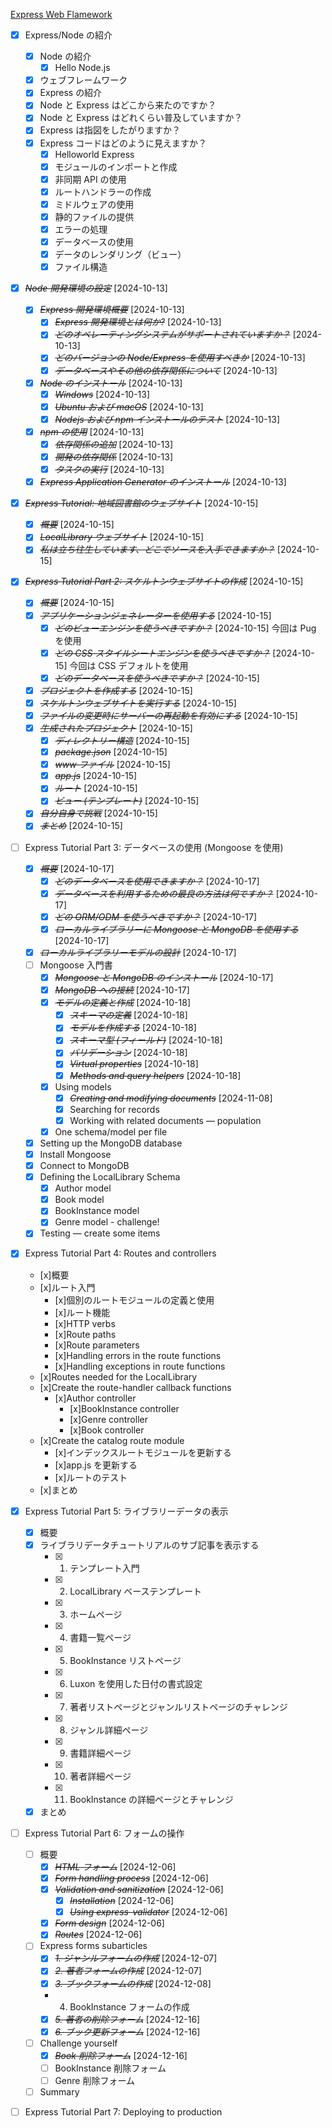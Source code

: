[Express Web Flamework](https://developer.mozilla.org/ja/docs/Learn/Server-side/Express_Nodejs)

- [x] Express/Node の紹介
  - [x] Node の紹介
    - [x] Hello Node.js
  - [x] ウェブフレームワーク
  - [x] Express の紹介
  - [x] Node と Express はどこから来たのですか？
  - [x] Node と Express はどれくらい普及していますか？
  - [x] Express は指図をしたがりますか？
  - [x] Express コードはどのように見えますか？
    - [x] Helloworld Express
    - [x] モジュールのインポートと作成
    - [x] 非同期 API の使用
    - [x] ルートハンドラーの作成
    - [x] ミドルウェアの使用
    - [x] 静的ファイルの提供
    - [x] エラーの処理
    - [x] データベースの使用
    - [x] データのレンダリング（ビュー）
    - [x] ファイル構造
- [x] ~~_Node 開発環境の設定_~~ [2024-10-13]
  - [x] ~~_Express 開発環境概要_~~ [2024-10-13]
    - [x] ~~_Express 開発環境とは何か?_~~ [2024-10-13]
    - [x] ~~_どのオペレーティングシステムがサポートされていますか？_~~ [2024-10-13]
    - [x] ~~_どのバージョンの Node/Express を使用すべきか_~~ [2024-10-13]
    - [x] ~~_データベースやその他の依存関係について_~~ [2024-10-13]
  - [x] ~~_Node のインストール_~~ [2024-10-13]
    - [x] ~~_Windows_~~ [2024-10-13]
    - [x] ~~_Ubuntu および macOS_~~ [2024-10-13]
    - [x] ~~_Nodejs および npm インストールのテスト_~~ [2024-10-13]
  - [x] ~~_npm の使用_~~ [2024-10-13]
    - [x] ~~_依存関係の追加_~~ [2024-10-13]
    - [x] ~~_開発の依存関係_~~ [2024-10-13]
    - [x] ~~_タスクの実行_~~ [2024-10-13]
  - [x] ~~_Express Application Generator のインストール_~~ [2024-10-13]
- [x] ~~_Express Tutorial: 地域図書館のウェブサイト_~~ [2024-10-15]
  - [x] ~~_概要_~~ [2024-10-15]
  - [x] ~~_LocalLibrary ウェブサイト_~~ [2024-10-15]
  - [x] ~~_私は立ち往生しています、どこでソースを入手できますか？_~~ [2024-10-15]
- [x] ~~_Express Tutorial Part 2: スケルトンウェブサイトの作成_~~ [2024-10-15]
  - [x] ~~_概要_~~ [2024-10-15]
  - [x] ~~_アプリケーションジェネレーターを使用する_~~ [2024-10-15]
    - [x] ~~_どのビューエンジンを使うべきですか？_~~ [2024-10-15]
          今回は Pug を使用
    - [x] ~~_どの CSS スタイルシートエンジンを使うべきですか？_~~ [2024-10-15]
          今回は CSS デフォルトを使用
    - [x] ~~_どのデータベースを使うべきですか？_~~ [2024-10-15]
  - [x] ~~_プロジェクトを作成する_~~ [2024-10-15]
  - [x] ~~_スケルトンウェブサイトを実行する_~~ [2024-10-15]
  - [x] ~~_ファイルの変更時にサーバーの再起動を有効にする_~~ [2024-10-15]
  - [x] ~~_生成されたプロジェクト_~~ [2024-10-15]
    - [x] ~~_ディレクトリー構造_~~ [2024-10-15]
    - [x] ~~_package.json_~~ [2024-10-15]
    - [x] ~~_www ファイル_~~ [2024-10-15]
    - [x] ~~_app.js_~~ [2024-10-15]
    - [x] ~~_ルート_~~ [2024-10-15]
    - [x] ~~_ビュー (テンプレート)_~~ [2024-10-15]
  - [x] ~~_自分自身で挑戦_~~ [2024-10-15]
  - [x] ~~_まとめ_~~ [2024-10-15]
- [ ] Express Tutorial Part 3: データベースの使用 (Mongoose を使用)
  - [x] ~~_概要_~~ [2024-10-17]
    - [x] ~~_どのデータベースを使用できますか？_~~ [2024-10-17]
    - [x] ~~_データベースを利用するための最良の方法は何ですか？_~~ [2024-10-17]
    - [x] ~~_どの ORM/ODM を使うべきですか？_~~ [2024-10-17]
    - [x] ~~_ローカルライブラリーに Mongoose と MongoDB を使用する_~~ [2024-10-17]
  - [x] ~~_ローカルライブラリーモデルの設計_~~ [2024-10-17]
  - [ ] Mongoose 入門書
    - [x] ~~_Mongoose と MongoDB のインストール_~~ [2024-10-17]
    - [x] ~~_MongoDB への接続_~~ [2024-10-17]
    - [x] ~~_モデルの定義と作成_~~ [2024-10-18]
      - [x] ~~_スキーマの定義_~~ [2024-10-18]
      - [x] ~~_モデルを作成する_~~ [2024-10-18]
      - [x] ~~_スキーマ型 (フィールド)_~~ [2024-10-18]
      - [x] ~~_バリデーション_~~ [2024-10-18]
      - [x] ~~_Virtual properties_~~ [2024-10-18]
      - [x] ~~_Methods and query helpers_~~ [2024-10-18]
    - [x] Using models
      - [x] ~~_Creating and modifying documents_~~ [2024-11-08]
      - [x] Searching for records
      - [x] Working with related documents — population
    - [x] One schema/model per file
  - [x] Setting up the MongoDB database
  - [x] Install Mongoose
  - [x] Connect to MongoDB
  - [x] Defining the LocalLibrary Schema
    - [x] Author model
    - [x] Book model
    - [x] BookInstance model
    - [x] Genre model - challenge!
  - [x] Testing — create some items
- [x] Express Tutorial Part 4: Routes and controllers

  - [x]概要
  - [x]ルート入門
    - [x]個別のルートモジュールの定義と使用
    - [x]ルート機能
    - [x]HTTP verbs
    - [x]Route paths
    - [x]Route parameters
    - [x]Handling errors in the route functions
    - [x]Handling exceptions in route functions
  - [x]Routes needed for the LocalLibrary
  - [x]Create the route-handler callback functions
    - [x]Author controller
      - [x]BookInstance controller
      - [x]Genre controller
      - [x]Book controller
  - [x]Create the catalog route module
    - [x]インデックスルートモジュールを更新する
    - [x]app.js を更新する
    - [x]ルートのテスト
  - [x]まとめ

- [x] Express Tutorial Part 5: ライブラリーデータの表示

  - [x] 概要
  - [x] ライブラリデータチュートリアルのサブ記事を表示する
    - [x] 1. テンプレート入門
    - [x] 2. LocalLibrary ベーステンプレート
    - [x] 3. ホームページ
    - [x] 4. 書籍一覧ページ
    - [x] 5. BookInstance リストページ
    - [x] 6. Luxon を使用した日付の書式設定
    - [x] 7. 著者リストページとジャンルリストページのチャレンジ
    - [x] 8. ジャンル詳細ページ
    - [x] 9. 書籍詳細ページ
    - [x] 10. 著者詳細ページ
    - [x] 11. BookInstance の詳細ページとチャレンジ
  - [x] まとめ

- [ ] Express Tutorial Part 6: フォームの操作
  - [ ] 概要
    - [X] ~~*HTML フォーム*~~ [2024-12-06]
    - [X] ~~*Form handling process*~~ [2024-12-06]
    - [X] ~~*Validation and sanitization*~~ [2024-12-06]
      - [X] ~~*Installation*~~ [2024-12-06]
      - [X] ~~*Using express-validator*~~ [2024-12-06]
    - [X] ~~*Form design*~~ [2024-12-06]
    - [X] ~~*Routes*~~ [2024-12-06]
  - [ ] Express forms subarticles
    - [X] ~~*1. ジャンルフォームの作成*~~ [2024-12-07]
    - [X] ~~*2. 著者フォームの作成*~~ [2024-12-07]
    - [X] ~~*3. ブックフォームの作成*~~ [2024-12-08]
    - 4. BookInstance フォームの作成
    - [X] ~~*5. 著者の削除フォーム*~~ [2024-12-16]
    - [X] ~~*6. ブック更新フォーム*~~ [2024-12-16]
  - [ ] Challenge yourself
    - [X] ~~*Book 削除フォーム*~~ [2024-12-16]
    - [ ] BookInstance 削除フォーム
    - [ ] Genre 削除フォーム
  - [ ] Summary

- [ ] Express Tutorial Part 7: Deploying to production
